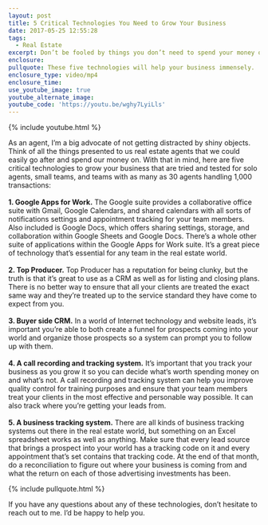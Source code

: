 ```yaml
---
layout: post
title: 5 Critical Technologies You Need to Grow Your Business
date: 2017-05-25 12:55:28
tags:
  - Real Estate
excerpt: Don’t be fooled by things you don’t need to spend your money on—here are five technologies that are essential to helping your business grow.
enclosure:
pullquote: These five technologies will help your business immensely.
enclosure_type: video/mp4
enclosure_time:
use_youtube_image: true
youtube_alternate_image:
youtube_code: 'https://youtu.be/wghy7LyiLls'
---
```



{% include youtube.html %}

As an agent, I’m a big advocate of not getting distracted by shiny objects. Think of all the things presented to us real estate agents that we could easily go after and spend our money on. With that in mind, here are five critical technologies to grow your business that are tried and tested for solo agents, small teams, and teams with as many as 30 agents handling 1,000 transactions:
<br>
<br>**1. Google Apps for Work.** The Google suite provides a collaborative office suite with Gmail, Google Calendars, and shared calendars with all sorts of notifications settings and appointment tracking for your team members. Also included is Google Docs, which offers sharing settings, storage, and collaboration within Google Sheets and Google Docs. There’s a whole other suite of applications within the Google Apps for Work suite. It’s a great piece of technology that’s essential for any team in the real estate world.
<br>
<br>**2. Top Producer.** Top Producer has a reputation for being clunky, but the truth is that it’s great to use as a CRM as well as for listing and closing plans. There is no better way to ensure that all your clients are treated the exact same way and they’re treated up to the service standard they have come to expect from you.
<br>
<br>**3. Buyer side CRM.** In a world of Internet technology and website leads, it’s important you’re able to both create a funnel for prospects coming into your world and organize those prospects so a system can prompt you to follow up with them.
<br>
<br>**4. A call recording and tracking system.** It’s important that you track your business as you grow it so you can decide what’s worth spending money on and what’s not. A call recording and tracking system can help you improve quality control for training purposes and ensure that your team members treat your clients in the most effective and personable way possible. It can also track where you’re getting your leads from.
<br>
<br>**5. A business tracking system.** There are all kinds of business tracking systems out there in the real estate world, but something on an Excel spreadsheet works as well as anything. Make sure that every lead source that brings a prospect into your world has a tracking code on it and every appointment that’s set contains that tracking code. At the end of that month, do a reconciliation to figure out where your business is coming from and what the return on each of those advertising investments has been.

{% include pullquote.html %}

If you have any questions about any of these technologies, don’t hesitate to reach out to me. I’d be happy to help you.